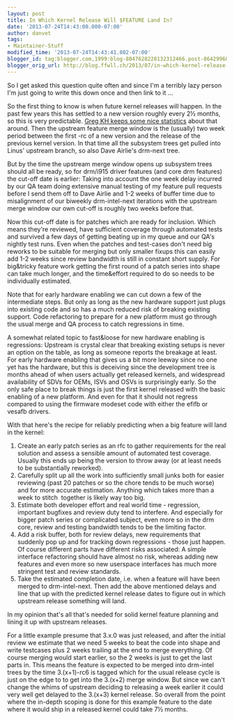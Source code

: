 ```yaml
---
layout: post
title: In Which Kernel Release Will $FEATURE Land In?
date: '2013-07-24T14:43:00.000-07:00'
author: danvet
tags:
- Maintainer-Stuff
modified_time: '2013-07-24T14:43:41.802-07:00'
blogger_id: tag:blogger.com,1999:blog-8047628228132312466.post-8642996882842482489
blogger_orig_url: http://blog.ffwll.ch/2013/07/in-which-kernel-release-will-feature.html
---
```


So I get asked this question quite often and since I'm a terribly lazy person
I'm just going to write this down once and then link to it ...

<!--more-->

So the first thing to know is when future kernel releases will happen. In the
past few years this has settled to a new version roughly every 2½ months, so
this is very predictable. <a
href="http://www.kroah.com/log/blog/2013/07/01/3-dot-10-kernel-development-rate/">Greg
KH keeps some nice statistics</a> about that around. Then the upstream feature
merge window is the (usually) two week period between the first -rc of a new
version and the release of the previous kernel version. In that time all the
subsystem trees get pulled into Linus' upstream branch, so also Dave Airlie's
drm-next tree.

But by the time the upstream merge window opens up subsystem trees should all be
ready, so for drm/i915 driver features (and core drm features) the cut-off date
is earlier: Taking into account the one week delay incurred by our QA team doing
extensive manual testing of my feature pull requests before I send them off to
Dave Airlie and 1-2 weeks of buffer time due to misalignment of our biweekly
drm-intel-next iterations with the upstream merge window our own cut-off is
roughly two weeks before that.

Now this cut-off date is for patches which are ready for inclusion. Which means
they're reviewed, have sufficient coverage through automated tests and survived
a few days of getting beating up in my queue and our QA's nightly test runs.
Even when the patches and test-cases don't need big reworks to be suitable for
merging but only smaller fixups this can easily add 1-2 weeks since review
bandwidth is still in constant short supply. For big&amp;tricky feature work
getting the first round of a patch series into shape can take much longer, and
the time&amp;effort required to do so needs to be individually estimated.

Note that for early hardware enabling we can cut down a few of the intermediate
steps. But only as long as the new hardware support just plugs into existing
code and so has a much reduced risk of breaking existing support. Code
refactoring to prepare for a new platform must go through the usual merge and QA
process to catch regressions in time.

A somewhat related topic to fast&amp;loose for new hardware enabling is
regressions: Upstream is crystal clear that breaking existing setups is never an
option on the table, as long as someone reports the breakage at least. For early
hardware enabling that gives us a bit more leeway since no one yet has the
hardware, but this is deceiving since the development tree is months ahead of
when users actually get released kernels, and widespread availability of SDVs
for OEMs, ISVs and OSVs is surprisingly early. So the only safe place to break
things is just the first kernel released with the basic enabling of a new
platform. And even for that it should not regress compared to using the firmware
modeset code with either the efifb or vesafb drivers.

With that here's the recipe for reliably predicting when a big feature will land
in the kernel:

1. Create an early patch series as an rfc to gather requirements for the
real solution and assess a sensible amount of automated test coverage. Usually
this ends up being the version to throw away (or at least needs to be
substantially reworked).
2. Carefully split up all the work into sufficiently small junks both for easier
reviewing (past 20 patches or so the chore tends to be much worse) and for more
accurate estimation. Anything which takes more than a week to stitch&nbsp;
together is likely way too big.
3. Estimate both developer effort and real world time - regression, important
bugfixes and review duty tend to interfere. And especially for bigger patch
series or complicated subject, even more so in the drm core, review and testing
bandwidth tends to be the limiting factor.
4. Add a risk buffer, both for review delays, new requirements that suddenly pop
up and for tracking down regressions - those just happen. Of course different
parts have different risks associated: A simple interface refactoring should
have almost no risk, whereas adding new features and even more so new userspace
interfaces has much more stringent test and review standards.
5. Take the estimated completion date, i.e. when a feature will have been merged
to drm-intel-next. Then add the above mentioned delays and line that up with the
predicted kernel release dates to figure out in which upstream release something
will land.

In my opinion that's all that's needed for solid kernel feature planning and
lining it up with upstream releases.

For a little example presume that 3.x.0 was just released, and after the initial
review we estimate that we need 5 weeks to beat the code into shape and write
testcases plus 2 weeks trailing at the end to merge everything. Of course
merging would start earlier, so the 2 weeks is just to get the last parts in.
This means the feature is expected to be merged into drm-intel trees by the time
3.(x+1)-rc6 is tagged which for the usual release cycle is just on the edge to
to get into the 3.(x+2) merge window. But since we can't change the whims of
upstream deciding to releasing a week earlier it could very well get delayed to
the 3.(x+3) kernel release. So overall from the point where the in-depth scoping
is done for this example feature to the date where it would ship in a released
kernel could take 7½ months.
